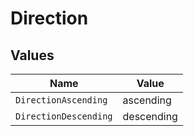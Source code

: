# Direction


## Values

| Name                  | Value                 |
| --------------------- | --------------------- |
| `DirectionAscending`  | ascending             |
| `DirectionDescending` | descending            |